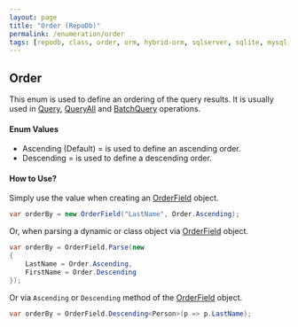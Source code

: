 ```yaml
---
layout: page
title: "Order (RepoDb)"
permalink: /enumeration/order
tags: [repodb, class, order, orm, hybrid-orm, sqlserver, sqlite, mysql, postgresql]
---
```


## Order

This enum is used to define an ordering of the query results. It is usually used in [Query](/operation/query), [QueryAll](/operation/query) and [BatchQuery](/operation/batchquery) operations.

#### Enum Values

- Ascending (Default) = is used to define an ascending order.
- Descending = is used to define a descending order.

#### How to Use?

Simply use the value when creating an [OrderField](/class/orderfield) object.

```csharp
var orderBy = new OrderField("LastName", Order.Ascending);
```

Or, when parsing a dynamic or class object via [OrderField](/class/orderfield) object.

```csharp
var orderBy = OrderField.Parse(new
{
    LastName = Order.Ascending,
    FirstName = Order.Descending
});
```

Or via `Ascending` or `Descending` method of the [OrderField](/class/orderfield) object.

```csharp
var orderBy = OrderField.Descending<Person>(p => p.LastName);
```